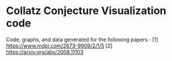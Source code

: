 # Collatz Conjecture Visualization code
Code, graphs, and data generated for the following papers :
[1] https://www.mdpi.com/2673-9909/2/1/5
[2] https://arxiv.org/abs/2008.11103
